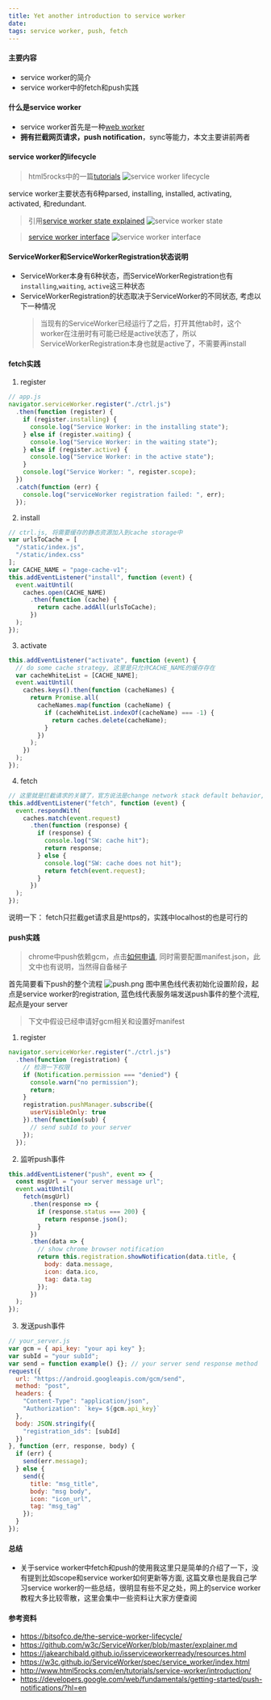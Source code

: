 ```yaml
---
title: Yet another introduction to service worker
date:
tags: service worker, push, fetch
---
```


#### 主要内容
- service worker的简介
- service worker中的fetch和push实践

#### 什么是service worker
- service worker首先是一种[web worker](http://www.html5rocks.com/en/tutorials/workers/basics/)
- **拥有拦截网页请求，push notification**，sync等能力，本文主要讲前两者

#### service worker的lifecycle
> html5rocks中的一篇[tutorials](http://www.html5rocks.com/en/tutorials/service-worker/introduction/)
![service worker lifecycle](https://skyitachi.cn/images/sw-lifecycle-small.png)

service worker主要状态有6种parsed, installing, installed, activating, activated, 和redundant.
> 引用[service worker state explained](https://bitsofco.de/the-service-worker-lifecycle/)
![service worker state](https://bitsofco.de/content/images/2016/07/Lifecycle-3.png)

> [service worker interface](https://w3c.github.io/ServiceWorker/spec/service_worker/index.html#service-worker-interface)
![service worker interface](https://skyitachi.cn/images/sw-interface.png)

#### ServiceWorker和ServiceWorkerRegistration状态说明
- ServiceWorker本身有6种状态，而ServiceWorkerRegistration也有`installing`,`waiting`, `active`这三种状态
- ServiceWorkerRegistration的状态取决于ServiceWorker的不同状态, 考虑以下一种情况
  > 当现有的ServiceWorker已经运行了之后，打开其他tab时，这个worker在注册时有可能已经是active状态了，所以ServiceWorkerRegistration本身也就是active了，不需要再install

#### fetch实践
1. register
```javascript
// app.js
navigator.serviceWorker.register("./ctrl.js")
  .then(function (register) {
    if (register.installing) {
      console.log("Service Worker: in the installing state");
    } else if (register.waiting) {
      console.log("Service Worker: in the waiting state");
    } else if (register.active) {
      console.log("Service Worker: in the active state");
    }
    console.log("Service Worker: ", register.scope);
  })
  .catch(function (err) {
    console.log("serviceWorker registration failed: ", err);
  });
```
2. install
```javascript
// ctrl.js, 将需要缓存的静态资源加入到cache storage中
var urlsToCache = [
  "/static/index.js", 
  "/static/index.css"
];
var CACHE_NAME = "page-cache-v1";
this.addEventListener("install", function (event) {
  event.waitUntil(
    caches.open(CACHE_NAME)
      .then(function (cache) {
        return cache.addAll(urlsToCache);
      })
  );
});
```
3. activate
```javascript
this.addEventListener("activate", function (event) {
  // do some cache strategy, 这里是只允许CACHE_NAME的缓存存在
  var cacheWhiteList = [CACHE_NAME];
  event.waitUntil(
    caches.keys().then(function (cacheNames) {
      return Promise.all(
        cacheNames.map(function (cacheName) {
          if (cacheWhiteList.indexOf(cacheName) === -1) {
            return caches.delete(cacheName);
          }
        })
      );
    })
  );
});
```
4. fetch
```javascript
// 这里就是拦截请求的关键了，官方说法是change network stack default behavior, 即使是offline的时候也是可触发fetch的
this.addEventListener("fetch", function (event) {
  event.respondWith(
    caches.match(event.request)
      .then(function (response) {
        if (response) {
          console.log("SW: cache hit");
          return response;
        } else {
          console.log("SW: cache does not hit");
          return fetch(event.request);
        }
      })
  );
});
```
说明一下： fetch只拦截get请求且是https的，实践中localhost的也是可行的

#### push实践
> chrome中push依赖gcm，点击[如何申请](https://developers.google.com/web/fundamentals/getting-started/push-notifications/step-04?hl=en), 同时需要配置manifest.json，此文中也有说明，当然得自备梯子

首先简要看下push的整个流程
![push.png](https://skyitachi.cn/images/sw-push.png)
图中黑色线代表初始化设置阶段，起点是service worker的registration,
蓝色线代表服务端发送push事件的整个流程, 起点是your server
> 下文中假设已经申请好gcm相关和设置好manifest

1. register
```javascript
navigator.serviceWorker.register("./ctrl.js")
  .then(function (registration) {
    // 检测一下权限
    if (Notification.permission === "denied") {
      console.warn("no permission");
      return;
    }
    registration.pushManager.subscribe({
      userVisibleOnly: true
    }).then(function(sub) {
      // send subId to your server
    });
  });
```
2. 监听push事件
```javascript
this.addEventListener("push", event => {
  const msgUrl = "your server message url";
  event.waitUntil(
    fetch(msgUrl)
      .then(response => {
        if (response.status === 200) {
          return response.json();
        }
      })
      .then(data => {
        // show chrome browser notification
        return this.registration.showNotification(data.title, {
          body: data.message,
          icon: data.ico,
          tag: data.tag
        });
      })
  );
});
```
3. 发送push事件
```javascript
// your_server.js
var gcm = { api_key: "your api key" };
var subId = "your subId";
var send = function example() {}; // your server send response method
request({
  url: "https://android.googleapis.com/gcm/send",
  method: "post",
  headers: {
    "Content-Type": "application/json",
    "Authorization": `key= ${gcm.api_key}`
  },
  body: JSON.stringify({
    "registration_ids": [subId]
  })
}, function (err, response, body) {
  if (err) {
    send(err.message);
  } else {
    send({
      title: "msg_title",
      body: "msg body",
      icon: "icon_url",
      tag: "msg_tag"
    });
  }
});
```

#### 总结
- 关于service worker中fetch和push的使用我这里只是简单的介绍了一下，没有提到比如scope和service worker如何更新等方面, 这篇文章也是我自己学习service worker的一些总结，很明显有些不足之处，网上的service worker教程大多比较零散，这里会集中一些资料让大家方便查阅

#### 参考资料
 - https://bitsofco.de/the-service-worker-lifecycle/
 - https://github.com/w3c/ServiceWorker/blob/master/explainer.md
 - https://jakearchibald.github.io/isserviceworkerready/resources.html
 - https://w3c.github.io/ServiceWorker/spec/service_worker/index.html
 - http://www.html5rocks.com/en/tutorials/service-worker/introduction/
 - https://developers.google.com/web/fundamentals/getting-started/push-notifications/?hl=en
